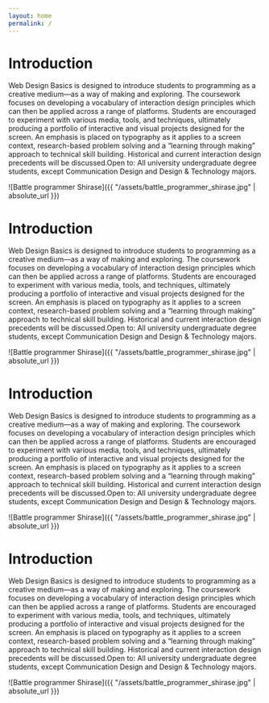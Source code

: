 ```yaml
---
layout: home
permalink: /
---
```

# Introduction

Web Design Basics is designed to introduce students to programming as a creative medium—as a way of making and exploring. The coursework focuses on developing a vocabulary of interaction design principles which can then be applied across a range of platforms. Students are encouraged to experiment with various media, tools, and techniques, ultimately producing a portfolio of interactive and visual projects designed for the screen. An emphasis is placed on typography as it applies to a screen context, research-based problem solving and a “learning through making” approach to technical skill building. Historical and current interaction design precedents will be discussed.Open to: All university undergraduate degree students, except Communication Design and Design & Technology majors.

![Battle programmer Shirase]({{ "/assets/battle_programmer_shirase.jpg" | absolute_url }})

# Introduction

Web Design Basics is designed to introduce students to programming as a creative medium—as a way of making and exploring. The coursework focuses on developing a vocabulary of interaction design principles which can then be applied across a range of platforms. Students are encouraged to experiment with various media, tools, and techniques, ultimately producing a portfolio of interactive and visual projects designed for the screen. An emphasis is placed on typography as it applies to a screen context, research-based problem solving and a “learning through making” approach to technical skill building. Historical and current interaction design precedents will be discussed.Open to: All university undergraduate degree students, except Communication Design and Design & Technology majors.

![Battle programmer Shirase]({{ "/assets/battle_programmer_shirase.jpg" | absolute_url }})

# Introduction

Web Design Basics is designed to introduce students to programming as a creative medium—as a way of making and exploring. The coursework focuses on developing a vocabulary of interaction design principles which can then be applied across a range of platforms. Students are encouraged to experiment with various media, tools, and techniques, ultimately producing a portfolio of interactive and visual projects designed for the screen. An emphasis is placed on typography as it applies to a screen context, research-based problem solving and a “learning through making” approach to technical skill building. Historical and current interaction design precedents will be discussed.Open to: All university undergraduate degree students, except Communication Design and Design & Technology majors.

![Battle programmer Shirase]({{ "/assets/battle_programmer_shirase.jpg" | absolute_url }})

# Introduction

Web Design Basics is designed to introduce students to programming as a creative medium—as a way of making and exploring. The coursework focuses on developing a vocabulary of interaction design principles which can then be applied across a range of platforms. Students are encouraged to experiment with various media, tools, and techniques, ultimately producing a portfolio of interactive and visual projects designed for the screen. An emphasis is placed on typography as it applies to a screen context, research-based problem solving and a “learning through making” approach to technical skill building. Historical and current interaction design precedents will be discussed.Open to: All university undergraduate degree students, except Communication Design and Design & Technology majors.

![Battle programmer Shirase]({{ "/assets/battle_programmer_shirase.jpg" | absolute_url }})